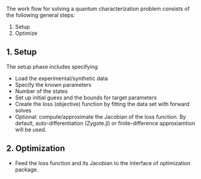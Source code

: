 The work flow for solving a quantum characterization problem consists of the following general steps:
1. Setup
2. Optimize

## 1. Setup
The setup phase includes specifying
- Load the experimental/synthetic data
- Specify the known parameters
- Number of the states
- Set up initial guess and the bounds for target parameters
- Create the loss (objective) function by fitting the data set with forward solves
- Optional: compute/approximate the Jacobian of the loss function. By default, auto-differentiation (Zygote.jl) or finite-difference approxiamtion will be used.

## 2. Optimization
- Feed the loss function and its Jacobian to the interface of optimization package.
